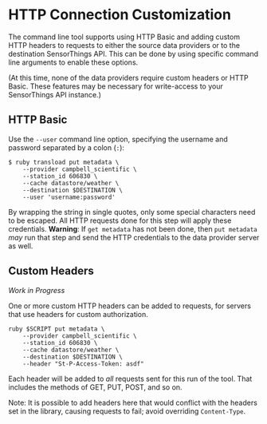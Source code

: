 # HTTP Connection Customization

The command line tool supports using HTTP Basic and adding custom HTTP headers to requests to either the source data providers or to the destination SensorThings API. This can be done by using specific command line arguments to enable these options.

(At this time, none of the data providers require custom headers or HTTP Basic. These features may be necessary for write-access to your SensorThings API instance.)

## HTTP Basic

Use the `--user` command line option, specifying the username and password separated by a colon (`:`):

```
$ ruby transload put metadata \
    --provider campbell_scientific \
    --station_id 606830 \
    --cache datastore/weather \
    --destination $DESTINATION \
    --user 'username:password'
```

By wrapping the string in single quotes, only some special characters need to be escaped. All HTTP requests done for this step will apply these credentials. **Warning**: If `get metadata` has not been done, then `put metadata` *may* run that step and send the HTTP credentials to the data provider server as well.

## Custom Headers

*Work in Progress*

One or more custom HTTP headers can be added to requests, for servers that use headers for custom authorization.

```
ruby $SCRIPT put metadata \
    --provider campbell_scientific \
    --station_id 606830 \
    --cache datastore/weather \
    --destination $DESTINATION \
    --header "St-P-Access-Token: asdf"
```

Each header will be added to *all* requests sent for this run of the tool. That includes the methods of GET, PUT, POST, and so on.

Note: It is possible to add headers here that would conflict with the headers set in the library, causing requests to fail; avoid overriding `Content-Type`.
